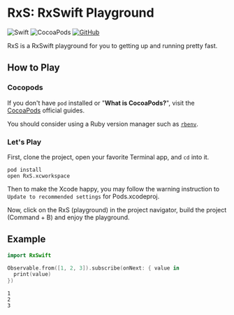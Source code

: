 # RxS: RxSwift Playground
![Swift](https://img.shields.io/badge/swift-4.2-orange.svg?style=popout)
![CocoaPods](https://img.shields.io/badge/xcode-10-blue.svg?style=popout)
[![GitHub](https://img.shields.io/github/license/mashape/apistatus.svg?style=popout)](https://github.com/puthnith/RxS/blob/master/LICENSE.md)

RxS is a RxSwift playground for you to getting up and running pretty fast.

## How to Play

### Cocopods

If you don't have `pod` installed or "**What is CocoaPods?**", visit the [CocoaPods](https://guides.cocoapods.org/using/getting-started.html) official guides.

You should consider using a Ruby version manager such as [`rbenv`](https://github.com/rbenv/rbenv).

### Let's Play

First, clone the project, open your favorite Terminal app, and `cd` into it.

```
pod install
open RxS.xcworkspace
```

Then to make the Xcode happy, you may follow the warning instruction to `Update to recommended settings` for Pods.xcodeproj.

Now, click on the RxS (playground) in the project navigator, build the project (Command + B) and enjoy the playground.

## Example

```swift
import RxSwift

Observable.from([1, 2, 3]).subscribe(onNext: { value in
  print(value)
})
```
```
1
2
3
```
